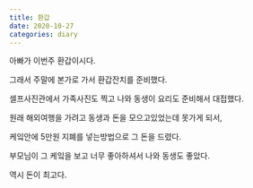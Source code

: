```yaml
---
title: 환갑
date: 2020-10-27
categories: diary
---
```

아빠가 이번주 환갑이시다.

그래서 주말에 본가로 가서 환갑잔치를 준비했다.

셀프사진관에서 가족사진도 찍고 나와 동생이 요리도 준비해서 대접했다.

원래 해외여행을 가려고 동생과 돈을 모으고있었는데 못가게 되서,

케잌안에 5만원 지폐를 넣는방법으로 그 돈을 드렸다.

부모님이 그 케잌을 보고 너무 좋아하셔서 나와 동생도 좋았다.

역시 돈이 최고다.
